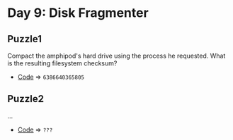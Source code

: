 # Day 9: Disk Fragmenter

## Puzzle1
Compact the amphipod's hard drive using the process he requested. What is the resulting filesystem checksum?

* [Code](./puzzle1.py) => `6386640365805`

## Puzzle2
...

* [Code](./puzzle2.py) => `???`
